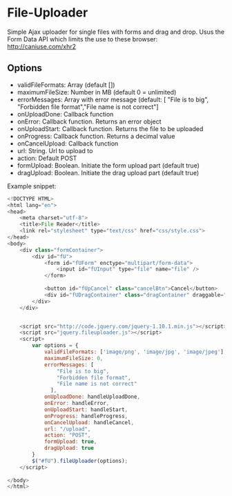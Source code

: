 File-Uploader
=============

Simple Ajax uploader for single files with forms and drag and drop. Usus the Form Data API which limits the use to these browser: http://caniuse.com/xhr2

Options
-------
- validFileFormats: Array (default [])
- maximumFileSize: Number in MB (default 0 = unlimited)
- errorMessages: Array with error message (default: [ "File is to big", "Forbidden file format","File name is not correct"]
- onUploadDone: Callback function
- onError: Callback function. Returns an error object
- onUploadStart: Callback function. Returns the file to be uploaded
- onProgress: Callback function. Returns a decimal value
- onCancelUpload: Callback function
- url: String. Url to upload to
- action: Default POST
- formUpload: Boolean. Initiate the form upload part (default true)
- dragUpload: Boolean. Initiate the drag upload part (default true)

Example snippet:
```javascript
<!DOCTYPE HTML>
<html lang="en">
<head>
    <meta charset="utf-8">
    <title>File Reader</title>
    <link rel="stylesheet" type="text/css" href="css/style.css">
</head>
<body>
	<div class="formContainer">
		<div id="fU">
		    <form id="fUForm" enctype="multipart/form-data">
		        <input id="fUInput" type="file" name="file" />
		    </form>
		  
		    <button id="fUpCancel" class="cancelBtn">Cancel</button>
		    <div id="fUDragContainer" class="dragContainer" draggable="true">Drop file here</div>
		</div>
	</div>


	<script src="http://code.jquery.com/jquery-1.10.1.min.js"></script>
	<script src="jquery.fileuploader.js"></script>
	<script>
		var options = {
			validFileFormats: ['image/png', 'image/jpg', 'image/jpeg'],
			maximumFileSize: 0,
			errorMessages: [
				"File is to big",
			  	"Forbidden file format",
			  	"File name is not correct"
			  ],
			onUploadDone: handleUploadDone,
			onError: handleError,
			onUploadStart: handleStart,
			onProgress: handleProgress,
			onCancelUpload: handleCancel,
			url: "/upload",
			action: "POST",
			formUpload: true,
			dragUpload: true	
		}
		$("#fU").fileUploader(options);
	</script>
	
</body>
</html>	
